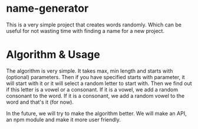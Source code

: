 # name-generator
This is a very simple project that creates words randomly. Which can be useful for not wasting time with finding a name for a new project.

# Algorithm & Usage
The algorithm is very simple. It takes max, min length and starts with (optional) parameters. Then if you have specified starts with parameter, it will start with it or it will select a random letter to start with. Then we find out if this letter is a vowel or a consonant. If it is a vowel, we add a random consonant to the word. If it is a consonant, we add a random vowel to the word and that's it (for now).
<br />

In the future, we will try to make the algorithm better. We will make an API, an npm module and make it more user friendly.
